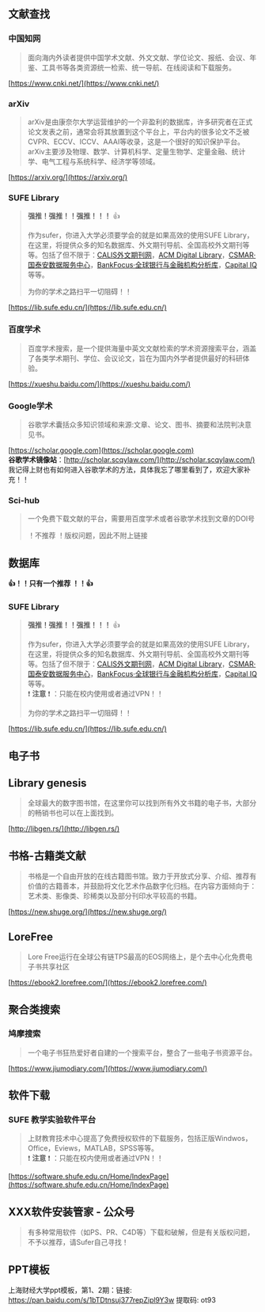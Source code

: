 ## 文献查找

### 中国知网

> 面向海内外读者提供中国学术文献、外文文献、学位论文、报纸、会议、年鉴、工具书等各类资源统一检索、统一导航、在线阅读和下载服务。

[https://www.cnki.net/](https://www.cnki.net/)

### arXiv

> arXiv是由康奈尔大学运营维护的一个非盈利的数据库，许多研究者在正式论文发表之前，通常会将其放置到这个平台上，平台内的很多论文不乏被CVPR、ECCV、ICCV、AAAI等收录，这是一个很好的知识保护平台。 
> arXiv主要涉及物理、数学、计算机科学、定量生物学、定量金融、统计学、电气工程与系统科学、经济学等领域。

[https://arxiv.org/](https://arxiv.org/)

### SUFE Library

> **强推！强推！！强推！！！** 👍
>
> 作为sufer，你进入大学必须要学会的就是如果高效的使用SUFE Library，在这里，将提供众多的知名数据库、外文期刊导航、全国高校外文期刊等等。包括了但不限于：[CALIS外文期刊网](http://ccc.calis.edu.cn/index.php)，[ACM Digital Library](http://dl.acm.org/)，[CSMAR·国泰安数据服务中心](http://cndata1.csmar.com/#/index)，[BankFocus·全球银行与金融机构分析库](http://bankfocus.bvdinfo.com/ip)，[Capital IQ](https://www.capitaliq.com/)等等。
>
> 为你的学术之路扫平一切阻碍！！

[https://lib.sufe.edu.cn/](https://lib.sufe.edu.cn/)

### 百度学术

> 百度学术搜索，是一个提供海量中英文文献检索的学术资源搜索平台，涵盖了各类学术期刊、学位、会议论文，旨在为国内外学者提供最好的科研体验。

[https://xueshu.baidu.com/](https://xueshu.baidu.com/)

### Google学术 

> 谷歌学术囊括众多知识领域和来源:文章、论文、图书、摘要和法院判决意见书。

[https://scholar.google.com](https://scholar.google.com)  
**谷歌学术镜像站**：[http://scholar.scqylaw.com/](http://scholar.scqylaw.com/)  
我记得上财也有如何进入谷歌学术的方法，具体我忘了哪里看到了，欢迎大家补充！！


### Sci-hub

> 一个免费下载文献的平台，需要用百度学术或者谷歌学术找到文章的DOI号
>
> ！不推荐 ！版权问题，因此不附上链接

## 数据库

**👍！！只有一个推荐 ！！👍**

### SUFE Library

> **强推！强推！！强推！！！** 👍
>
> 作为sufer，你进入大学必须要学会的就是如果高效的使用SUFE Library，在这里，将提供众多的知名数据库、外文期刊导航、全国高校外文期刊等等。包括了但不限于：[CALIS外文期刊网](http://ccc.calis.edu.cn/index.php)，[ACM Digital Library](http://dl.acm.org/)，[CSMAR·国泰安数据服务中心](http://cndata1.csmar.com/#/index)，[BankFocus·全球银行与金融机构分析库](http://bankfocus.bvdinfo.com/ip)，[Capital IQ](https://www.capitaliq.com/)等等。  
> ❗ **注意** ❗ ：只能在校内使用或者通过VPN！！
>
> 为你的学术之路扫平一切阻碍！！
>
> 

[https://lib.sufe.edu.cn/](https://lib.sufe.edu.cn/)

## 电子书

## Library genesis

> 全球最大的数字图书馆，在这里你可以找到所有外文书籍的电子书，大部分的畅销书也可以在上面找到。

[http://libgen.rs/](http://libgen.rs/)

## 书格-古籍类文献

> 书格是一个自由开放的在线古籍图书馆。致力于开放式分享、介绍、推荐有价值的古籍善本，并鼓励将文化艺术作品数字化归档。在内容方面倾向于：艺术类、影像类、珍稀类以及部分刊印水平较高的书籍。

[https://new.shuge.org/](https://new.shuge.org/)

## LoreFree

> Lore Free运行在全球公有链TPS最高的EOS网络上，是个去中心化免费电子书共享社区

[https://ebook2.lorefree.com/](https://ebook2.lorefree.com/)

## 聚合类搜索

### 鸠摩搜索

> 一个电子书狂热爱好者自建的一个搜索平台，整合了一些电子书资源平台。

[https://www.jiumodiary.com/](https://www.jiumodiary.com/)

## 软件下载

### SUFE 教学实验软件平台

> 上财教育技术中心提高了免费授权软件的下载服务，包括正版Windwos，Office，Eviews，MATLAB，SPSS等等。  
> ❗ **注意** ❗ ：只能在校内使用或者通过VPN！！

[https://software.shufe.edu.cn/Home/IndexPage](https://software.shufe.edu.cn/Home/IndexPage)

## XXX软件安装管家 - 公众号

> 有多种常用软件（如PS、PR、C4D等）下载和破解，但是有关版权问题，不予以推荐，请Sufer自己寻找！

## PPT模板

上海财经大学ppt模板，第1、2期：链接: https://pan.baidu.com/s/1bTDtnsuj377repZipl9Y3w 提取码: ot93
